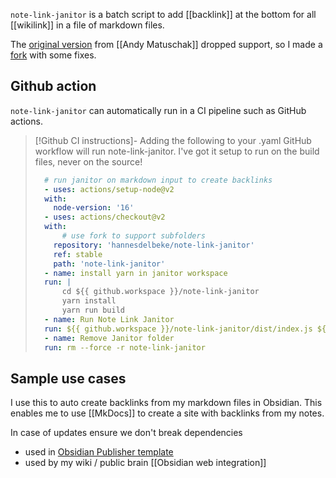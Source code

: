 `note-link-janitor` is a batch script to add [[backlink]] at the bottom for all [[wikilink]] in a file of markdown files. 

The [original version](https://github.com/andymatuschak/note-link-janitor) from [[Andy Matuschak]] dropped support, so I made a [fork](https://github.com/hannesdelbeke/note-link-janitor) with some fixes.

## Github action
`note-link-janitor` can automatically run in a CI pipeline such as GitHub actions.
> [!Github CI instructions]-
> Adding the following to your .yaml GitHub workflow will run note-link-janitor.
> I've got it setup to run on the build files, never on the source! 
> ```yaml
>   # run janitor on markdown input to create backlinks
>   - uses: actions/setup-node@v2
> 	with:
> 	  node-version: '16'
>   - uses: actions/checkout@v2
> 	with:
>       # use fork to support subfolders
> 	  repository: 'hannesdelbeke/note-link-janitor'  
> 	  ref: stable
> 	  path: 'note-link-janitor'
>   - name: install yarn in janitor workspace
> 	run: |
> 		cd ${{ github.workspace }}/note-link-janitor
> 		yarn install
> 		yarn run build
>   - name: Run Note Link Janitor
> 	run: ${{ github.workspace }}/note-link-janitor/dist/index.js ${{ github.workspace }}/docs
>   - name: Remove Janitor folder
> 	run: rm --force -r note-link-janitor
> ```

## Sample use cases
I use this to auto create backlinks from my markdown files in Obsidian.
This enables me to use [[MkDocs]] to create a site with backlinks from my notes.

In case of updates ensure we don't break dependencies
- used in [Obsidian Publisher template](https://github.com/ObsidianPublisher/obsidian-mkdocs-publisher-template/pull/12#event-8149371371)
- used by my wiki / public brain [[Obsidian web integration]]